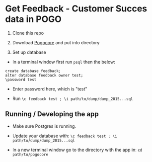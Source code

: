 # Get Feedback - Customer Succes data in POGO

1. Clone this repo

2. Download [Pogocore](http://pogostack.com/pogocore-1.3.18.zip) and put into directory

3. Set up database

  - In a terminal window first run `psql` then the below:

```plpgsql
create database feedback;
alter database feedback owner test;
\password test
```
    
- Enter password here, which is "test"

- Run `\c feedback test ; \i path/to/dump/dump_2015...sql`


## Running / Developing the app

- Make sure Postgres is running.

- Update your database with: `\c feedback test ; \i path/to/dump/dump_2015...sql`

- In a new terminal window go to the directory with the app in: `cd path/to/pogocore`
